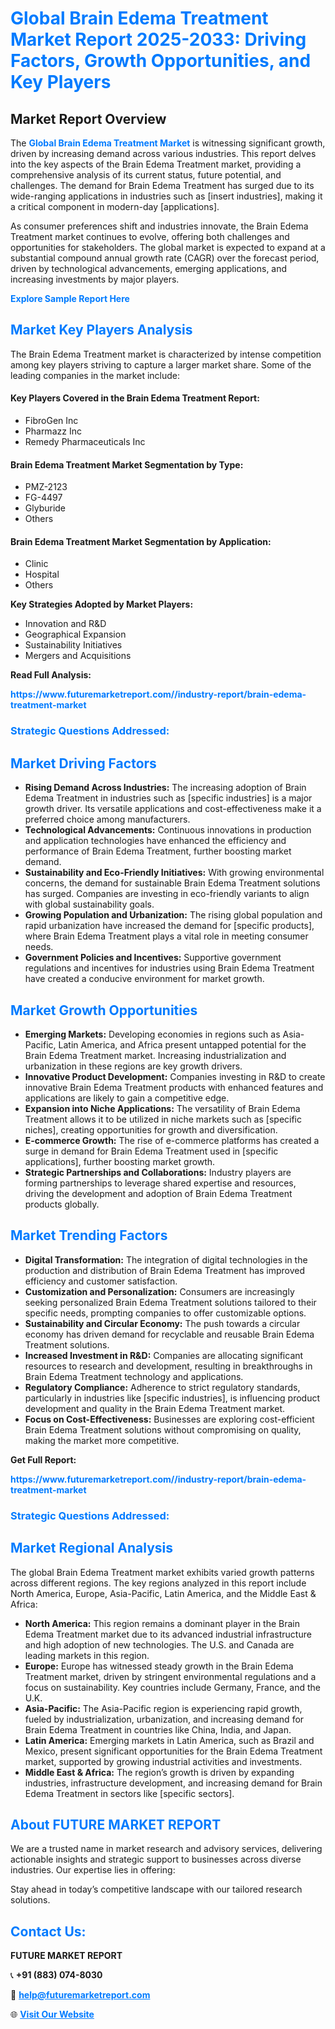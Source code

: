 <h1 style="color: #007BFF;">Global Brain Edema Treatment Market Report 2025-2033: Driving Factors, Growth Opportunities, and Key Players</h1>

<section id="overview">
<h2>Market Report Overview</h2>
<p>The <a href="https://www.futuremarketreport.com//industry-report/brain-edema-treatment-market" style="color: #007BFF; text-decoration: none;"><strong>Global Brain Edema Treatment Market</strong></a> is witnessing significant growth, driven by increasing demand across various industries. This report delves into the key aspects of the Brain Edema Treatment market, providing a comprehensive analysis of its current status, future potential, and challenges. The demand for Brain Edema Treatment has surged due to its wide-ranging applications in industries such as [insert industries], making it a critical component in modern-day [applications].</p>
<p>As consumer preferences shift and industries innovate, the Brain Edema Treatment market continues to evolve, offering both challenges and opportunities for stakeholders. The global market is expected to expand at a substantial compound annual growth rate (CAGR) over the forecast period, driven by technological advancements, emerging applications, and increasing investments by major players.</p>
</section>

<section id="overview">
<p><a href="https://www.futuremarketreport.com//request-sample/reportId=85097" style="color: #007BFF; text-decoration: none;"><strong>Explore Sample Report Here</strong></a></p>
</section>

<section id="key-players">
<h2 style="color: #007BFF;">Market Key Players Analysis</h2>
<p>The Brain Edema Treatment market is characterized by intense competition among key players striving to capture a larger market share. Some of the leading companies in the market include:</p>
<h4>Key Players Covered in the Brain Edema Treatment Report:</h4>
<ul><li>FibroGen Inc</li><li>Pharmazz Inc</li><li>Remedy Pharmaceuticals Inc</li></ul>
<h4>Brain Edema Treatment Market Segmentation by Type:</h4>
<ul><li>PMZ-2123</li><li>FG-4497</li><li>Glyburide</li><li>Others</li></ul>

<h4>Brain Edema Treatment Market Segmentation by Application:</h4>
<ul><li>Clinic</li><li>Hospital</li><li>Others</li></ul>
<p><strong>Key Strategies Adopted by Market Players:</strong></p>
<ul>
<li>Innovation and R&D</li>
<li>Geographical Expansion</li>
<li>Sustainability Initiatives</li>
<li>Mergers and Acquisitions</li>
</ul>
</section>

<section>
<p><strong>Read Full Analysis: </strong></p><a href="https://www.futuremarketreport.com//industry-report/brain-edema-treatment-market" style="color: #007BFF; text-decoration: none;"><strong>https://www.futuremarketreport.com//industry-report/brain-edema-treatment-market</strong></a>
<h3 style="color: #007BFF;">Strategic Questions Addressed:</h3>
</section>

<section id="driving-factors">
<h2 style="color: #007BFF;">Market Driving Factors</h2>
<ul>
<li><strong>Rising Demand Across Industries:</strong> The increasing adoption of Brain Edema Treatment in industries such as [specific industries] is a major growth driver. Its versatile applications and cost-effectiveness make it a preferred choice among manufacturers.</li>
<li><strong>Technological Advancements:</strong> Continuous innovations in production and application technologies have enhanced the efficiency and performance of Brain Edema Treatment, further boosting market demand.</li>
<li><strong>Sustainability and Eco-Friendly Initiatives:</strong> With growing environmental concerns, the demand for sustainable Brain Edema Treatment solutions has surged. Companies are investing in eco-friendly variants to align with global sustainability goals.</li>
<li><strong>Growing Population and Urbanization:</strong> The rising global population and rapid urbanization have increased the demand for [specific products], where Brain Edema Treatment plays a vital role in meeting consumer needs.</li>
<li><strong>Government Policies and Incentives:</strong> Supportive government regulations and incentives for industries using Brain Edema Treatment have created a conducive environment for market growth.</li>
</ul>
</section>

<section id="growth-opportunities">
<h2 style="color: #007BFF;">Market Growth Opportunities</h2>
<ul>
<li><strong>Emerging Markets:</strong> Developing economies in regions such as Asia-Pacific, Latin America, and Africa present untapped potential for the Brain Edema Treatment market. Increasing industrialization and urbanization in these regions are key growth drivers.</li>
<li><strong>Innovative Product Development:</strong> Companies investing in R&D to create innovative Brain Edema Treatment products with enhanced features and applications are likely to gain a competitive edge.</li>
<li><strong>Expansion into Niche Applications:</strong> The versatility of Brain Edema Treatment allows it to be utilized in niche markets such as [specific niches], creating opportunities for growth and diversification.</li>
<li><strong>E-commerce Growth:</strong> The rise of e-commerce platforms has created a surge in demand for Brain Edema Treatment used in [specific applications], further boosting market growth.</li>
<li><strong>Strategic Partnerships and Collaborations:</strong> Industry players are forming partnerships to leverage shared expertise and resources, driving the development and adoption of Brain Edema Treatment products globally.</li>
</ul>
</section>

<section id="trending-factors">
<h2 style="color: #007BFF;">Market Trending Factors</h2>
<ul>
<li><strong>Digital Transformation:</strong> The integration of digital technologies in the production and distribution of Brain Edema Treatment has improved efficiency and customer satisfaction.</li>
<li><strong>Customization and Personalization:</strong> Consumers are increasingly seeking personalized Brain Edema Treatment solutions tailored to their specific needs, prompting companies to offer customizable options.</li>
<li><strong>Sustainability and Circular Economy:</strong> The push towards a circular economy has driven demand for recyclable and reusable Brain Edema Treatment solutions.</li>
<li><strong>Increased Investment in R&D:</strong> Companies are allocating significant resources to research and development, resulting in breakthroughs in Brain Edema Treatment technology and applications.</li>
<li><strong>Regulatory Compliance:</strong> Adherence to strict regulatory standards, particularly in industries like [specific industries], is influencing product development and quality in the Brain Edema Treatment market.</li>
<li><strong>Focus on Cost-Effectiveness:</strong> Businesses are exploring cost-efficient Brain Edema Treatment solutions without compromising on quality, making the market more competitive.</li>
</ul>
</section>

<section>
<p><strong>Get Full Report: </strong></p><a href="https://www.futuremarketreport.com//industry-report/brain-edema-treatment-market" style="color: #007BFF; text-decoration: none;"><strong>https://www.futuremarketreport.com//industry-report/brain-edema-treatment-market</strong></a>
<h3 style="color: #007BFF;">Strategic Questions Addressed:</h3>
</section>


<section id="regional-analysis">
<h2 style="color: #007BFF;">Market Regional Analysis</h2>
<p>The global Brain Edema Treatment market exhibits varied growth patterns across different regions. The key regions analyzed in this report include North America, Europe, Asia-Pacific, Latin America, and the Middle East & Africa:</p>
<ul>
<li><strong>North America:</strong> This region remains a dominant player in the Brain Edema Treatment market due to its advanced industrial infrastructure and high adoption of new technologies. The U.S. and Canada are leading markets in this region.</li>
<li><strong>Europe:</strong> Europe has witnessed steady growth in the Brain Edema Treatment market, driven by stringent environmental regulations and a focus on sustainability. Key countries include Germany, France, and the U.K.</li>
<li><strong>Asia-Pacific:</strong> The Asia-Pacific region is experiencing rapid growth, fueled by industrialization, urbanization, and increasing demand for Brain Edema Treatment in countries like China, India, and Japan.</li>
<li><strong>Latin America:</strong> Emerging markets in Latin America, such as Brazil and Mexico, present significant opportunities for the Brain Edema Treatment market, supported by growing industrial activities and investments.</li>
<li><strong>Middle East & Africa:</strong> The region’s growth is driven by expanding industries, infrastructure development, and increasing demand for Brain Edema Treatment in sectors like [specific sectors].</li>
</ul>
</section>

<footer>
<h2 style="color: #007BFF;">About FUTURE MARKET REPORT</h2>
<p>We are a trusted name in market research and advisory services, delivering actionable insights and strategic support to businesses across diverse industries. Our expertise lies in offering:</p>

<p>Stay ahead in today’s competitive landscape with our tailored research solutions.</p>

<h2 style="color: #007BFF;">Contact Us:</h2>
<p><strong>FUTURE MARKET REPORT</strong></p>
<p>📞 <strong>+91 (883) 074-8030</strong></p>
<p>📧 <strong><a href="mailto:help@futuremarketreport.com" style="color: #007BFF;">help@futuremarketreport.com</a></strong></p>
<p>🌐 <strong><a href="https://www.futuremarketreport.com/" style="color: #007BFF;">Visit Our Website</a></strong></p>
</footer>